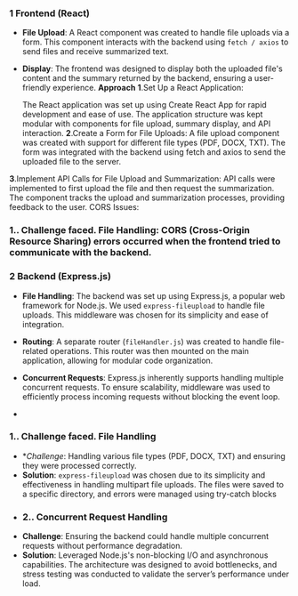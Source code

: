 ### 1 Frontend (React)
- **File Upload**: A React component was created to handle file uploads via a form. This component interacts with the backend using `fetch / axios` to send files and receive summarized text.
- **Display**: The frontend was designed to display both the uploaded file's content and the summary returned by the backend, ensuring a user-friendly experience.
**Approach**
**1**.Set Up a React Application:

  The React application was set up using Create React App for rapid development and ease of use.
  The application structure was kept modular with components for file upload, summary display, and API interaction.
**2**.Create a Form for File Uploads:
  A file upload component was created with support for different file types (PDF, DOCX, TXT).
 The form was integrated with the backend using fetch and axios to send the uploaded file to the server.

**3**.Implement API Calls for File Upload and Summarization:
 API calls were implemented to first upload the file and then request the summarization.
 The component tracks the upload and summarization processes, providing feedback to the user.
 CORS Issues:

### 1.. Challenge faced. File Handling: CORS (Cross-Origin Resource Sharing) errors occurred when the frontend tried to communicate with the backend.

 
### 2 Backend (Express.js)
- **File Handling**: The backend was set up using Express.js, a popular web framework for Node.js. We used `express-fileupload` to handle file uploads. This middleware was chosen for its simplicity and ease of integration.
- **Routing**: A separate router (`fileHandler.js`) was created to handle file-related operations. This router was then mounted on the main application, allowing for modular code organization.
- **Concurrent Requests**: Express.js inherently supports handling multiple concurrent requests. To ensure scalability, middleware was used to efficiently process incoming requests without blocking the event loop.

- 
### 1.. Challenge faced. File Handling
- **Challenge*: Handling various file types (PDF, DOCX, TXT) and ensuring they were processed correctly.
- **Solution**: `express-fileupload` was chosen due to its simplicity and effectiveness in handling multipart file uploads. The files were saved to a specific directory, and errors were 
    managed using try-catch blocks
- ### 2.. Concurrent Request Handling
- **Challenge**: Ensuring the backend could handle multiple concurrent requests without performance degradation.
- **Solution**: Leveraged Node.js's non-blocking I/O and asynchronous capabilities. The architecture was designed to avoid bottlenecks, and stress testing was conducted to validate the server’s performance under load.

 
